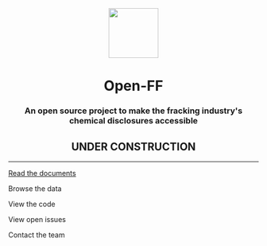 <center> <img src="https://storage.googleapis.com/open-ff-common/openFF_logo.png" width="100"/>

# Open-FF

### An open source project to make the fracking industry's chemical disclosures accessible 

## UNDER CONSTRUCTION
    
</center>


---
    
[Read the documents]()

Browse the data

View the code

View open issues

Contact the team 


